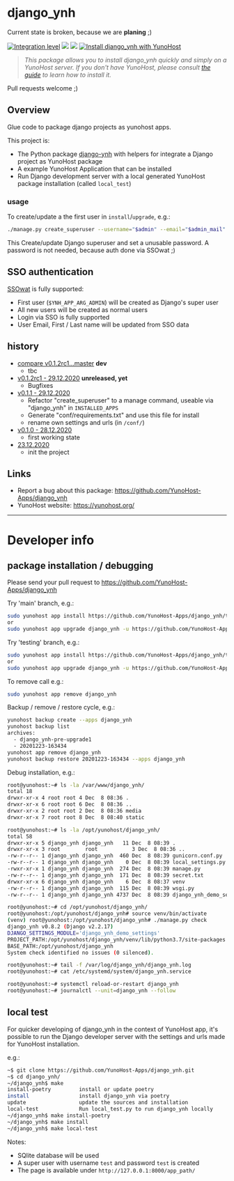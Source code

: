# django_ynh

Current state is broken, because we are **planing** ;)

[![Integration level](https://dash.yunohost.org/integration/django_ynh.svg)](https://dash.yunohost.org/appci/app/django_ynh) ![](https://ci-apps.yunohost.org/ci/badges/django_ynh.status.svg) ![](https://ci-apps.yunohost.org/ci/badges/django_ynh.maintain.svg)
[![Install django_ynh with YunoHost](https://install-app.yunohost.org/install-with-yunohost.svg)](https://install-app.yunohost.org/?app=django_ynh)

> *This package allows you to install django_ynh quickly and simply on a YunoHost server.
If you don't have YunoHost, please consult [the guide](https://yunohost.org/#/install) to learn how to install it.*

Pull requests welcome ;)


## Overview

Glue code to package django projects as yunohost apps.

This project is:

* The Python package [django-ynh](https://pypi.org/project/django-ynh/) with helpers for integrate a Django project as YunoHost package
* A example YunoHost Application that can be installed
* Run Django development server with a local generated YunoHost package installation (called `local_test`)


### usage

To create/update a the first user in `install`/`upgrade`, e.g.:

```bash
./manage.py create_superuser --username="$admin" --email="$admin_mail"
```
This Create/update Django superuser and set a unusable password.
A password is not needed, because auth done via SSOwat ;)


## SSO authentication

[SSOwat](https://github.com/YunoHost/SSOwat) is fully supported:

* First user (`$YNH_APP_ARG_ADMIN`) will be created as Django's super user
* All new users will be created as normal users
* Login via SSO is fully supported
* User Email, First / Last name will be updated from SSO data


## history

* [compare v0.1.2rc1...master](https://github.com/YunoHost-Apps/django_ynh/compare/v0.1.2rc1...master) **dev**
  * tbc
* [v0.1.2rc1 - 29.12.2020](https://github.com/YunoHost-Apps/django_ynh/compare/v0.1.1...v0.1.2rc1) **unreleased, yet**
  * Bugfixes
* [v0.1.1 - 29.12.2020](https://github.com/YunoHost-Apps/django_ynh/compare/v0.1.0...v0.1.1)
  * Refactor "create_superuser" to a manage command, useable via "django_ynh" in `INSTALLED_APPS`
  * Generate "conf/requirements.txt" and use this file for install
  * rename own settings and urls (in `/conf/`)
* [v0.1.0 - 28.12.2020](https://github.com/YunoHost-Apps/django_ynh/compare/f578f14...v0.1.0)
  * first working state
* [23.12.2020](https://github.com/YunoHost-Apps/django_ynh/commit/f578f144a3a6d11d7044597c37d550d29c247773)
  * init the project


## Links

 * Report a bug about this package: https://github.com/YunoHost-Apps/django_ynh
 * YunoHost website: https://yunohost.org/

---

# Developer info

## package installation / debugging

Please send your pull request to https://github.com/YunoHost-Apps/django_ynh

Try 'main' branch, e.g.:
```bash
sudo yunohost app install https://github.com/YunoHost-Apps/django_ynh/tree/master --debug
or
sudo yunohost app upgrade django_ynh -u https://github.com/YunoHost-Apps/django_ynh/tree/master --debug
```

Try 'testing' branch, e.g.:
```bash
sudo yunohost app install https://github.com/YunoHost-Apps/django_ynh/tree/testing --debug
or
sudo yunohost app upgrade django_ynh -u https://github.com/YunoHost-Apps/django_ynh/tree/testing --debug
```

To remove call e.g.:
```bash
sudo yunohost app remove django_ynh
```

Backup / remove / restore cycle, e.g.:
```bash
yunohost backup create --apps django_ynh
yunohost backup list
archives:
  - django_ynh-pre-upgrade1
  - 20201223-163434
yunohost app remove django_ynh
yunohost backup restore 20201223-163434 --apps django_ynh
```

Debug installation, e.g.:
```bash
root@yunohost:~# ls -la /var/www/django_ynh/
total 18
drwxr-xr-x 4 root root 4 Dec  8 08:36 .
drwxr-xr-x 6 root root 6 Dec  8 08:36 ..
drwxr-xr-x 2 root root 2 Dec  8 08:36 media
drwxr-xr-x 7 root root 8 Dec  8 08:40 static

root@yunohost:~# ls -la /opt/yunohost/django_ynh/
total 58
drwxr-xr-x 5 django_ynh django_ynh   11 Dec  8 08:39 .
drwxr-xr-x 3 root        root           3 Dec  8 08:36 ..
-rw-r--r-- 1 django_ynh django_ynh  460 Dec  8 08:39 gunicorn.conf.py
-rw-r--r-- 1 django_ynh django_ynh    0 Dec  8 08:39 local_settings.py
-rwxr-xr-x 1 django_ynh django_ynh  274 Dec  8 08:39 manage.py
-rw-r--r-- 1 django_ynh django_ynh  171 Dec  8 08:39 secret.txt
drwxr-xr-x 6 django_ynh django_ynh    6 Dec  8 08:37 venv
-rw-r--r-- 1 django_ynh django_ynh  115 Dec  8 08:39 wsgi.py
-rw-r--r-- 1 django_ynh django_ynh 4737 Dec  8 08:39 django_ynh_demo_settings.py

root@yunohost:~# cd /opt/yunohost/django_ynh/
root@yunohost:/opt/yunohost/django_ynh# source venv/bin/activate
(venv) root@yunohost:/opt/yunohost/django_ynh# ./manage.py check
django_ynh v0.8.2 (Django v2.2.17)
DJANGO_SETTINGS_MODULE='django_ynh_demo_settings'
PROJECT_PATH:/opt/yunohost/django_ynh/venv/lib/python3.7/site-packages
BASE_PATH:/opt/yunohost/django_ynh
System check identified no issues (0 silenced).

root@yunohost:~# tail -f /var/log/django_ynh/django_ynh.log
root@yunohost:~# cat /etc/systemd/system/django_ynh.service

root@yunohost:~# systemctl reload-or-restart django_ynh
root@yunohost:~# journalctl --unit=django_ynh --follow
```

## local test

For quicker developing of django_ynh in the context of YunoHost app,
it's possible to run the Django developer server with the settings
and urls made for YunoHost installation.

e.g.:
```bash
~$ git clone https://github.com/YunoHost-Apps/django_ynh.git
~$ cd django_ynh/
~/django_ynh$ make
install-poetry         install or update poetry
install                install django_ynh via poetry
update                 update the sources and installation
local-test             Run local_test.py to run django_ynh locally
~/django_ynh$ make install-poetry
~/django_ynh$ make install
~/django_ynh$ make local-test
```

Notes:

* SQlite database will be used
* A super user with username `test` and password `test` is created
* The page is available under `http://127.0.0.1:8000/app_path/`
